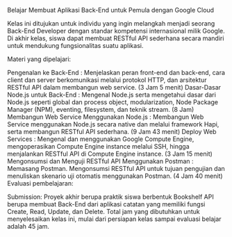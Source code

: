 Belajar Membuat Aplikasi Back-End untuk Pemula dengan Google Cloud

Kelas ini ditujukan untuk individu yang ingin melangkah menjadi seorang Back-End Developer dengan standar kompetensi internasional milik Google. Di akhir kelas, siswa dapat membuat RESTful API sederhana secara mandiri untuk mendukung fungsionalitas suatu aplikasi.

Materi yang dipelajari:

Pengenalan ke Back-End : Menjelaskan peran front-end dan back-end, cara client dan server berkomunikasi melalui protokol HTTP, dan arsitektur RESTful API dalam membangun web service. (3 Jam 5 menit) 
Dasar-Dasar Node.js untuk Back-End : Mengenal Node.js serta mengetahui dasar dari Node.js seperti global dan process object, modularization, Node Package Manager (NPM), eventing, filesystem, dan teknik stream. (8 Jam) 
Membangun Web Service Menggunakan Node.js : Membangun Web Service menggunakan Node.js secara native dan melalui framework Hapi, serta membangun RESTful API sederhana. (9 Jam 43 menit) 
Deploy Web Services : Mengenal dan menggunakan Google Compute Engine, mengoperasikan Compute Engine instance melalui SSH, hingga menjalankan RESTful API di Compute Engine instance. (3 Jam 15 menit) 
Mengonsumsi dan Menguji RESTful API Menggunakan Postman : Memasang Postman. Mengonsumsi RESTful API untuk tujuan pengujian dan menuliskan skenario uji otomatis menggunakan Postman. (4 Jam 40 menit)
Evaluasi pembelajaran: 

Submission: Proyek akhir berupa praktik siswa berbentuk Bookshelf API berupa membuat Back-End dari aplikasi catatan yang memiliki fungsi Create, Read, Update, dan Delete.
Total jam yang dibutuhkan untuk menyelesaikan kelas ini, mulai dari persiapan kelas sampai evaluasi belajar adalah 45 jam.
